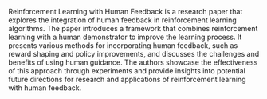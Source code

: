 Reinforcement Learning with Human Feedback is a research paper that explores the integration of human feedback in reinforcement learning algorithms. The paper introduces a framework that combines reinforcement learning with a human demonstrator to improve the learning process. It presents various methods for incorporating human feedback, such as reward shaping and policy improvements, and discusses the challenges and benefits of using human guidance. The authors showcase the effectiveness of this approach through experiments and provide insights into potential future directions for research and applications of reinforcement learning with human feedback.